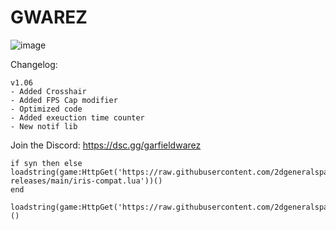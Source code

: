 # GWAREZ
![image](https://user-images.githubusercontent.com/71535863/156899452-e926b0ee-ba7d-4b2f-a132-f1f30bee00e2.png)

Changelog:
```
v1.06 
- Added Crosshair
- Added FPS Cap modifier
- Optimized code
- Added exeuction time counter
- New notif lib 
```
Join the Discord: https://dsc.gg/garfieldwarez

```
if syn then else
loadstring(game:HttpGet('https://raw.githubusercontent.com/2dgeneralspam1/lua-releases/main/iris-compat.lua'))()
end

loadstring(game:HttpGet('https://raw.githubusercontent.com/2dgeneralspam1/gWarez/main/main.lua'))()
```
